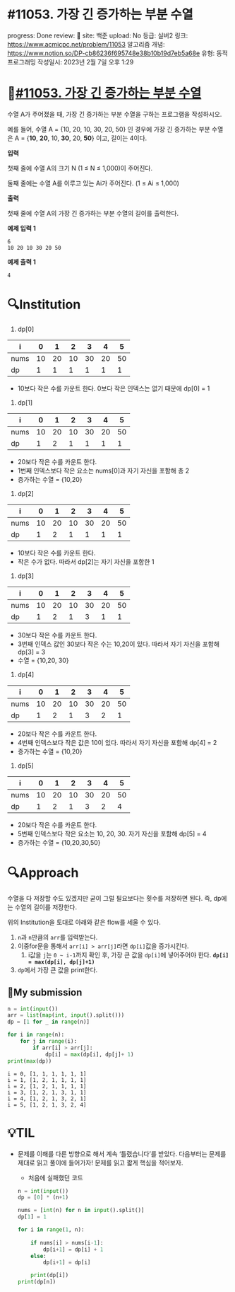 # #11053. 가장 긴 증가하는 부분 수열

progress: Done
review: 🥜
site: 백준
upload: No
등급: 실버2
링크: https://www.acmicpc.net/problem/11053
알고리즘 개념: https://www.notion.so/DP-cb86236f695748e38b10b19d7eb5a68e
유형: 동적프로그래밍
작성일시: 2023년 2월 7일 오후 1:29

# 📖[#11053. **가장 긴 증가하는 부분 수열**](https://www.acmicpc.net/problem/11053)

수열 A가 주어졌을 때, 가장 긴 증가하는 부분 수열을 구하는 프로그램을 작성하시오.

예를 들어, 수열 A = {10, 20, 10, 30, 20, 50} 인 경우에 가장 긴 증가하는 부분 수열은 A = {**10**, **20**, 10, **30**, 20, **50**} 이고, 길이는 4이다.

**입력**

첫째 줄에 수열 A의 크기 N (1 ≤ N ≤ 1,000)이 주어진다.

둘째 줄에는 수열 A를 이루고 있는 Ai가 주어진다. (1 ≤ Ai ≤ 1,000)

**출력**

첫째 줄에 수열 A의 가장 긴 증가하는 부분 수열의 길이를 출력한다.

**예제 입력 1**

```
6
10 20 10 30 20 50
```

**예제 출력 1**

```
4
```

# 🔍Institution

1. dp[0]

| i | 0 | 1 | 2 | 3 | 4 | 5 |
| --- | --- | --- | --- | --- | --- | --- |
| nums  | 10 | 20 | 10 | 30 | 20 | 50 |
| dp | 1 | 1 | 1 | 1 | 1 | 1 |
- 10보다 작은 수를 카운트 한다. 0보다 작은 인덱스는 없기 때문에 dp[0] = 1

1. dp[1]

| i | 0 | 1 | 2 | 3 | 4 | 5 |
| --- | --- | --- | --- | --- | --- | --- |
| nums  | 10 | 20 | 10 | 30 | 20 | 50 |
| dp | 1 | 2 | 1 | 1 | 1 | 1 |
- 20보다 작은 수를 카운트 한다.
- 1번째 인덱스보다 작은 요소는 nums[0]과 자기 자신을 포함해 총 2
- 증가하는 수열 = {10,20}

1. dp[2]

| i | 0 | 1 | 2 | 3 | 4 | 5 |
| --- | --- | --- | --- | --- | --- | --- |
| nums  | 10 | 20 | 10 | 30 | 20 | 50 |
| dp | 1 | 2 | 1 | 1 | 1 | 1 |
- 10보다 작은 수를 카운트 한다.
- 작은 수가 없다. 따라서 dp[2]는 자기 자신을 포함한 1

1. dp[3]

| i | 0 | 1 | 2 | 3 | 4 | 5 |
| --- | --- | --- | --- | --- | --- | --- |
| nums  | 10 | 20 | 10 | 30 | 20 | 50 |
| dp | 1 | 2 | 1 | 3 | 1 | 1 |
- 30보다 작은 수를 카운트 한다.
- 3번째 인덱스 값인 30보다 작은 수는 10,20이 있다. 따라서 자기 자신을 포함해 dp[3] = 3
- 수열 = {10,20, 30}

1. dp[4]

| i | 0 | 1 | 2 | 3 | 4 | 5 |
| --- | --- | --- | --- | --- | --- | --- |
| nums  | 10 | 20 | 10 | 30 | 20 | 50 |
| dp | 1 | 2 | 1 | 3 | 2 | 1 |
- 20보다 작은 수를 카운트 한다.
- 4번째 인덱스보다 작은 값은 10이 있다. 따라서 자기 자신을 포함해 dp[4] = 2
- 증가하는 수열 = {10,20}

1. dp[5]

| i | 0 | 1 | 2 | 3 | 4 | 5 |
| --- | --- | --- | --- | --- | --- | --- |
| nums  | 10 | 20 | 10 | 30 | 20 | 50 |
| dp | 1 | 2 | 1 | 3 | 2 | 4 |
- 20보다 작은 수를 카운트 한다.
- 5번째 인덱스보다 작은 요소는 10, 20, 30. 자기 자신을 포함해 dp[5] = 4
- 증가하는 수열 = {10,20,30,50}

# 🔍Approach

수열을 다 저장할 수도 있겠지만 굳이 그럴 필요보다는 횟수를 저장하면 된다. 즉, dp에는 수열의 길이를 저장한다.

위의 Institution을 토대로 아래와 같은 flow를 세울 수 있다.

1. `n`과 `n`만큼의 `arr`를 입력받는다.
2. 이중for문을 통해서 `arr[i] > arr[j]`라면 `dp[i]`값을 증가시킨다.
    1. i값을 `j`는 `0 ~ i-1`까지 확인 후, 가장 큰 값을 `dp[i]`에 넣어주어야 한다.
    **`dp[i] = max(dp[i], dp[j]+1)`**
3. `dp`에서 가장 큰 값을 print한다.

## 🚩My submission

```python
n = int(input())
arr = list(map(int, input().split()))
dp = [1 for _ in range(n)]

for i in range(n):
    for j in range(i):
        if arr[i] > arr[j]:
            dp[i] = max(dp[i], dp[j]+ 1)
print(max(dp))
```

```
i = 0, [1, 1, 1, 1, 1, 1]
i = 1, [1, 2, 1, 1, 1, 1]
i = 2, [1, 2, 1, 1, 1, 1]
i = 3, [1, 2, 1, 3, 1, 1]
i = 4, [1, 2, 1, 3, 2, 1]
i = 5, [1, 2, 1, 3, 2, 4]
```

# 💡TIL

- 문제를 이해를 다른 방향으로 해서 계속 ‘틀렸습니다’를 받았다. 다음부터는 문제를 제대로 읽고 풀이에 들어가자! 문제를 읽고 짧게 핵심을 적어보자.
    - 처음에 실패했던 코드
    
    ```python
    n = int(input())
    dp = [0] * (n+1)
    
    nums = [int(n) for n in input().split()]
    dp[1] = 1 
    
    for i in range(1, n):
        
        if nums[i] > nums[i-1]:
            dp[i+1] = dp[i] + 1
        else:
            dp[i+1] = dp[i]
    
        print(dp[i])
    print(dp[n])
    ```